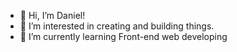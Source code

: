 - 👋 Hi, I’m Daniel!
- 👀 I’m interested in creating and building things.
- 🌱 I’m currently learning Front-end web developing

<!---
daniel-n-dev/daniel-n-dev is a ✨ special ✨ repository because its `README.md` (this file) appears on your GitHub profile.
You can click the Preview link to take a look at your changes.
--->

